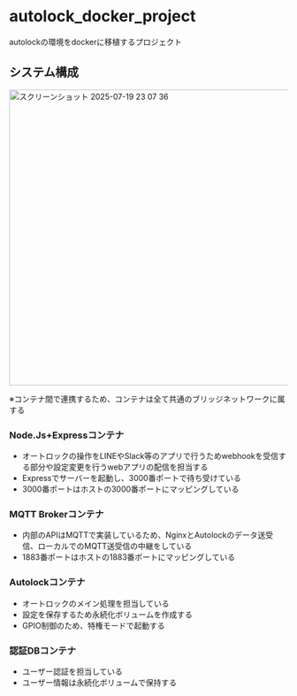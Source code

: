 # autolock_docker_project
autolockの環境をdockerに移植するプロジェクト
## システム構成
<img width="986" height="535" alt="スクリーンショット 2025-07-19 23 07 36" src="https://github.com/user-attachments/assets/3a0c5ce6-b46a-487b-bcca-cc97a81e76b2" />

※コンテナ間で連携するため、コンテナは全て共通のブリッジネットワークに属する
### Node.Js+Expressコンテナ  
- オートロックの操作をLINEやSlack等のアプリで行うためwebhookを受信する部分や設定変更を行うwebアプリの配信を担当する  
- Expressでサーバーを起動し、3000番ポートで待ち受けている  
- 3000番ポートはホストの3000番ポートにマッピングしている  
### MQTT Brokerコンテナ  
- 内部のAPIはMQTTで実装しているため、NginxとAutolockのデータ送受信、ローカルでのMQTT送受信の中継をしている  
- 1883番ポートはホストの1883番ポートにマッピングしている  
### Autolockコンテナ  
- オートロックのメイン処理を担当している  
- 設定を保存するため永続化ボリュームを作成する
- GPIO制御のため、特権モードで起動する   
### 認証DBコンテナ  
- ユーザー認証を担当している  
- ユーザー情報は永続化ボリュームで保持する
